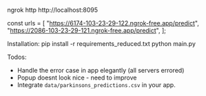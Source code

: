 ngrok http http://localhost:8095

const urls = [
    "https://6174-103-23-29-122.ngrok-free.app/predict",
    "https://2086-103-23-29-121.ngrok-free.app/predict",
];

Installation:
pip install -r requirements_reduced.txt
python main.py


Todos:
- Handle the error case in app elegantly (all servers errored)
- Popup doesnt look nice - need to improve
- Integrate `data/parkinsons_predictions.csv` in your app.